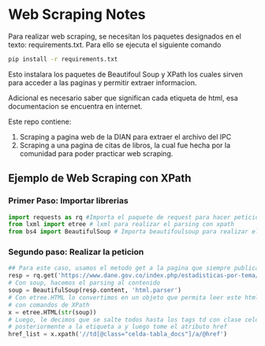 # Web Scraping Notes

Para realizar web scraping, se necesitan los paquetes designados en el texto: requirements.txt. Para ello se ejecuta el siguiente comando  
```bash
pip install -r requirements.txt
```
Esto instalara los paquetes de Beautifoul Soup y XPath los cuales sirven para acceder a las paginas y permitir extraer informacion.

Adicional es necesario saber que significan cada etiqueta de html, esa documentacion se encuentra en internet.

Este repo contiene:  
1. Scraping a pagina web de la DIAN para extraer el archivo del IPC
2. Scraping a una pagina de citas de libros, la cual fue hecha por la comunidad para poder practicar web scraping.

## Ejemplo de Web Scraping con XPath
### Primer Paso: Importar librerias
```python
import requests as rq #Importa el paquete de request para hacer peticiones a las web
from lxml import etree # lxml para realizar el parsing con xpath
from bs4 import BeautifulSoup # Importa beautifoulsoup para realizar el parsing
```
### Segundo paso: Realizar la peticion
```python
## Para este caso, usamos el metodo get a la pagina que siempre publica el ipc
resp = rq.get('https://www.dane.gov.co/index.php/estadisticas-por-tema/precios-y-costos/indice-de-precios-al-consumidor-ipc/ipc-informacion-tecnica')
# Con soup, hacemos el parsing al contenido
soup = BeautifulSoup(resp.content, 'html.parser')
# Con etree.HTML lo convertimos en un objeto que permita leer este html parseado
# con comandos de XPath
x = etree.HTML(str(soup))
# Luego, le decimos que se salte todos hasta los tags td con clase celda-tabla_docs,
# posteriormente a la etiqueta a y luego tome el atributo href
href_list = x.xpath('//td[@class="celda-tabla_docs"]/a/@href')
```
